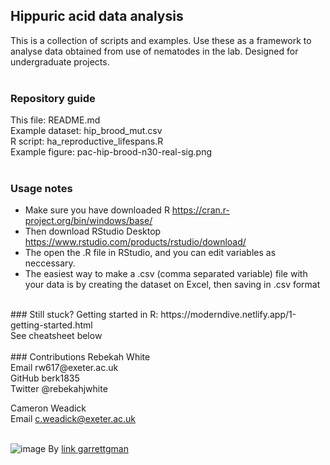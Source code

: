 ## Hippuric acid data analysis
This is a collection of scripts and examples. 
Use these as a framework to analyse data obtained from use of
nematodes in the lab. Designed for undergraduate 
projects.</br>
</br>
### Repository guide 
This file: README.md </br>
Example dataset: hip_brood_mut.csv </br>
R script: ha_reproductive_lifespans.R </br>
Example figure: pac-hip-brood-n30-real-sig.png </br> 
</br>
### Usage notes 
* Make sure you have downloaded R https://cran.r-project.org/bin/windows/base/ </br>
* Then download RStudio Desktop https://www.rstudio.com/products/rstudio/download/ </br>
* The open the .R file in RStudio, and you can edit variables as neccessary. </br>
* The easiest way to make a .csv (comma separated variable) file with your data is by creating the dataset on Excel, then saving in .csv format 
</br>
### Still stuck?  
Getting started in R: https://moderndive.netlify.app/1-getting-started.html </br>
See cheatsheet below </br>
</br>
### Contributions 
Rebekah White </br>
Email rw617@exeter.ac.uk </br>
GitHub berk1835 </br>
Twitter @rebekahjwhite </br>

Cameron Weadick </br>
Email c.weadick@exeter.ac.uk </br> </br>

![image](https://user-images.githubusercontent.com/101263375/196938807-abcf01a1-1742-419f-a058-5a4fec0d6fd4.png)
By <a href="https://github.com/rstudio/cheatsheets/blob/main/base-r.pdf">link garrettgman</a> 
